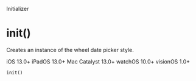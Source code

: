 Initializer

# init()

Creates an instance of the wheel date picker style.

iOS 13.0+  iPadOS 13.0+  Mac Catalyst 13.0+  watchOS 10.0+  visionOS 1.0+

    
    
    init()

